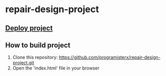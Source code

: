 # repair-design-project

## [Deploy project](https://programisterx.github.io/repair-design-project/)

## How to build project
1. Clone this repository: https://github.com/programisterx/repair-design-project.git
2. Open the 'index.html' file in your browser
